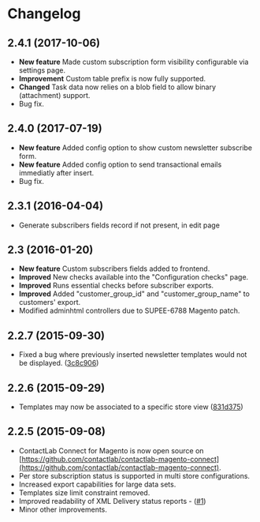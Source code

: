 # Changelog 

## 2.4.1 (2017-10-06)
- **New feature** Made custom subscription form visibility configurable via settings page.
- **Improvement** Custom table prefix is now fully supported.
- **Changed** Task data now relies on a blob field to allow binary (attachment) support.
- Bug fix.

## 2.4.0 (2017-07-19)
- **New feature** Added config option to show custom newsletter subscribe form.
- **New feature** Added config option to send transactional emails immediatly after insert.
- Bug fix.

## 2.3.1 (2016-04-04)
- Generate subscribers fields record if not present, in edit page

## 2.3 (2016-01-20)

- **New feature** Custom subscribers fields added to frontend.
- **Improved** New checks available into the "Configuration checks" page.
- **Improved** Runs essential checks before subscriber exports.
- **Improved** Added "customer_group_id" and "customer_group_name" to customers' export.
- Modified adminhtml controllers due to SUPEE-6788 Magento patch.


## 2.2.7 (2015-09-30)

- Fixed a bug where previously inserted newsletter templates would not be displayed. ([3c8c906](https://github.com/contactlab/contactlab-magento-connect/commit/3c8c906c6a7beb43d77d313ccc2cfdad28474139))


## 2.2.6 (2015-09-29)

- Templates may now be associated to a specific store view ([831d375](https://github.com/contactlab/contactlab-magento-connect/commit/831d375c550d4f52a2c361d71d55a1aee5193443))


## 2.2.5 (2015-09-08)

- ContactLab Connect for Magento is now open source on [https://github.com/contactlab/contactlab-magento-connect](https://github.com/contactlab/contactlab-magento-connect).
- Per store subscription status is supported in multi store configurations.
- Increased export capabilities for large data sets.
- Templates size limit constraint removed.
- Improved readability of XML Delivery status reports - ([#1](https://github.com/contactlab/contactlab-magento-connect/issues/1))
- Minor other improvements.
